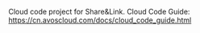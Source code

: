 Cloud code project for Share&Link. Cloud Code Guide: https://cn.avoscloud.com/docs/cloud_code_guide.html